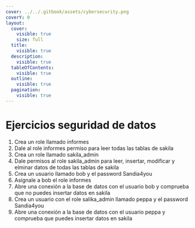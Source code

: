 ```yaml
---
cover: ../../.gitbook/assets/cybersecurity.png
coverY: 0
layout:
  cover:
    visible: true
    size: full
  title:
    visible: true
  description:
    visible: true
  tableOfContents:
    visible: true
  outline:
    visible: true
  pagination:
    visible: true
---
```


# Ejercicios seguridad de datos

1. Crea un role llamado informes
2. Dale al role informes permiso para leer todas las tablas de sakila
3. Crea un role llamado sakila\_admin
4. Dale permisos al role sakila\_admin para leer, insertar, modificar y elminar datos de todas las tablas de sakila
5. Crea un usuario llamado bob y el password Sandia4you
6. Asígnale a bob el role informes
7. Abre una conexión a la base de datos con el usuario bob y comprueba que no puedes insertar datos en sakila
8. Crea un usuario con el role salika\_admin llamado peppa y el password Sandia4you&#x20;
9. Abre una conexión a la base de datos con el usuario peppa y comprueba que puedes insertar datos en sakila
